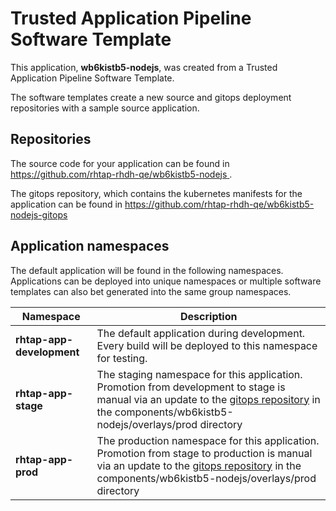 # Trusted Application Pipeline Software Template

This application, **wb6kistb5-nodejs**, was created from a Trusted Application Pipeline Software Template.

The software templates create a new source and gitops deployment repositories with a sample source application. 

## Repositories

The source code for your application can be found in [https://github.com/rhtap-rhdh-qe/wb6kistb5-nodejs ](https://github.com/rhtap-rhdh-qe/wb6kistb5-nodejs ).
 
The gitops repository, which contains the kubernetes manifests for the application can be found in 
[https://github.com/rhtap-rhdh-qe/wb6kistb5-nodejs-gitops ](https://github.com/rhtap-rhdh-qe/wb6kistb5-nodejs-gitops ) 

## Application namespaces 

The default application will be found in the following namespaces. Applications can be deployed into unique namespaces or multiple software templates can also bet generated into the same group namespaces.  

|  Namespace   |  Description   |  
| -------- | -------- |   
| **rhtap-app-development** | The default application during development. Every build will be deployed to this namespace for testing. | 
| **rhtap-app-stage** | The staging namespace for this application. Promotion from development to stage is manual via an update to the [gitops repository](https://github.com/rhtap-rhdh-qe/wb6kistb5-nodejs-gitops ) in the components/wb6kistb5-nodejs/overlays/prod directory |  
| **rhtap-app-prod** | The production namespace for this application. Promotion from stage to production is manual via an update to the [gitops repository](https://github.com/rhtap-rhdh-qe/wb6kistb5-nodejs-gitops ) in the components/wb6kistb5-nodejs/overlays/prod directory | 
